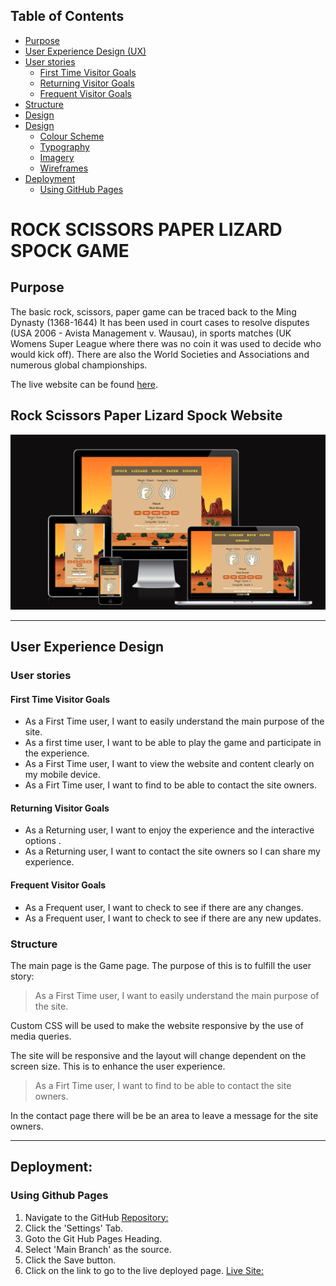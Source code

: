 ## Table of Contents
* [Purpose](#purpose)
 * [User Experience Design (UX)](#user-experience-design)
  * [User stories](#user-stories)
    * [First Time Visitor Goals](#first-time-visitor-goals)
    * [Returning Visitor Goals](#returning-visitor-goals)
    * [Frequent Visitor Goals](#frequent-visitor-goals)
  * [Structure](#structure)
  * [Design](#Design)
  * [Design](#Design)
    * [Colour Scheme](#Colour-Scheme)
    * [Typography](#Typography)
    * [Imagery](#Imagery)
    * [Wireframes](#Wireframes)
* [Deployment](#deployment)    
    * [Using GitHub Pages](#using-github-pages)
    

# ROCK SCISSORS PAPER LIZARD SPOCK GAME
## Purpose
The basic rock, scissors, paper game  can be  traced back to the Ming Dynasty (1368-1644) It has been used in court cases to resolve disputes (USA 2006 - Avista Management v. Wausau), in sports matches (UK Womens Super League where there was no coin it was used to decide who would kick off).
There are also the World Societies and Associations and numerous global  championships. 

The live website can be found [here](https://andyk8872.github.io/project-2/).

## Rock Scissors Paper Lizard Spock Website

![Website Mock Up](docs/responsive.png)

*** 
## User Experience Design

### User stories
#### First Time Visitor Goals
* As a First Time user, I want to easily understand the main purpose of the site.
* As a first time user, I want to be able to play the game and participate in the experience.
* As a First Time user, I want to view the website and content clearly on my mobile device.
* As a Firt Time user, I want to find to be able to contact the site owners.
#### Returning Visitor Goals
* As a Returning user, I want to enjoy the experience and the interactive options .
* As a Returning user, I want to contact the site owners so I can share my experience.
#### Frequent Visitor Goals
* As a Frequent user, I want to check to see if there are any changes.
* As a Frequent user, I want to check to see if there are any new updates.
### Structure
The main page is the Game page.
The purpose of this is to fulfill the user story:
> As a First Time user, I want to easily understand the main purpose of the site.

Custom CSS will be used to make the website responsive by the use of media queries.

The site will be responsive and the layout will change dependent on the screen size. This is to enhance the user experience.

> As a Firt Time user, I want to find to be able to contact the site owners.

In the contact page there will be be an area to leave a message for the site owners.
***

  ## Deployment:
  ### Using Github Pages
  1. Navigate to the GitHub [Repository:](https://github.com/andyk8872/project-2)
  1. Click the 'Settings' Tab.
  1. Goto the Git Hub Pages Heading.
  1. Select 'Main Branch' as the source.
  1. Click the Save button.
  1. Click on the link to go to the live deployed page. [Live Site:](https://andyk8872.github.io/project-2) 




